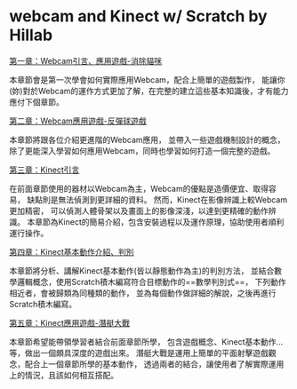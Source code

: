 # webcam and Kinect w/ Scratch by Hillab

[第一章：Webcam引言、應用遊戲-消除貓咪](https://hackmd.io/Geeepb__Sbqx_0xY-H9i3Q#)

本章節會是第一次學會如何實際應用Webcam，配合上簡單的遊戲製作，
能讓你(妳)對於Webcam的運作方式更加了解，在完整的建立這些基本知識後，才有能力應付下個章節。

[第二章：Webcam應用遊戲-反彈球遊戲](https://hackmd.io/pmZVcZmYSAOLnVWC2q3DwA)

本章節將跟各位介紹更進階的Webcam應用，
並帶入一些遊戲機制設計的概念，
除了更能深入學習如何應用Webcam，同時也學習如何打造一個完整的遊戲。

[第三章：Kinect引言](https://hackmd.io/lE68lVMGTJmeAV_SqPx1NA)

在前面章節使用的器材以Webcam為主，Webcam的優點是造價便宜、取得容易，
缺點則是無法偵測到更詳細的資料。
然而，Kinect在影像辨識上較Webcam更加精密，
可以偵測人體骨架以及畫面上的影像深淺，以達到更精確的動作辨識。
本章節為Kinect的簡易介紹，包含安裝過程以及運作原理，協助使用者順利運行操作。

[第四章：Kinect基本動作介紹、判別](https://hackmd.io/K3EKfxeHR0CWuSdYlLQi2A#)

本章節將分析、講解Kinect基本動作(皆以靜態動作為主)的判別方法，
並結合數學邏輯概念，使用Scratch積木編寫符合目標動作的==數學判別式==，
下列動作相近者，會被歸類為同種類的動作，
並為每個動作做詳細的解說，之後再進行Scratch積木編寫。

[第五章：Kinect應用遊戲-潛艇大戰](https://hackmd.io/huy9qtguSECQkfoITWyxlQ#)

本章節希望能帶領學習者結合前面章節所學，
包含遊戲概念、Kinect基本動作…等，做出一個頗具深度的遊戲出來。
潛艇大戰是運用上簡單的平面射擊遊戲觀念，配合上一個章節所學的基本動作，
透過兩者的結合，讓使用者了解實際運用上的情況，且該如何相互搭配。

